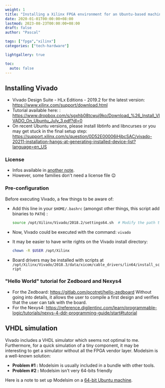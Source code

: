 ```yaml
---
weight: 1
title: "Installing a Xilinx FPGA environment for an Ubuntu-based machine"
date: 2020-01-01T00:00:00+08:00
lastmod: 2023-08-23T00:00:00+08:00
draft: false
author: "Pascal"

tags: ["fpga","xilinx"]
categories: ["tech-hardware"]

lightgallery: true

toc:
  auto: false
---
```


## Installing Vivado

- Vivado Design Suite - HLx Editions - 2019.2 for the latest version: https://www.xilinx.com/support/download.html
- Tutorial available here: : https://www.dropbox.com/s/sgxhb08tcwuj9ko/Download_%26_Install_VIVADO_On_Ubuntu_July_3.pdf?dl=0
- On recent Ubuntu versions, please install libtinfo and libncurses or you may get stuck in the final setup step: https://support.xilinx.com/s/question/0D52E00006iHjbcSAC/vivado-20211-installation-hangs-at-generating-installed-device-list?language=en_US

### License

- Infos available in [another note](./xilinx_bashrc.md).
- However, some families don't need a license file :wink:

### Pre-configuration

Before executing Vivado, a few things to be aware of:

- Add this line in your `$HOME/.bashrc` (amongst other things, this script add binaries to `PATH`) :

  ```bash
  source /opt/Xilinx/Vivado/2018.2/settings64.sh  # Modify the path to Vivado if needed
  ```

- Now, Vivado could be executed with the command: `vivado`

- It may be easier to have write rights on the Vivado install directory:

  ```bash
  chown -R $USER /opt/Xilinx
  ```

- Board drivers may be installed with scripts at `/opt/Xilinx/Vivado/2018.3/data/xicom/cable_drivers/lin64/install_script`

### "Hello World" tutorial for Zedboard and Nexys4

- For the Zedboard: https://gitlab.com/pcotret/hello-zedboard
  Without going into details, it allows the user to compile a first design and verifies that the user can talk with the board.
- For the Nexys4: https://reference.digilentinc.com/learn/programmable-logic/tutorials/nexys-4-ddr-programming-guide/start#tutorial

 ## VHDL simulation

Vivado includes a VHDL simulator which seems not optimal to me. Furthermore, for a quick simulation of a tiny component, it may be interesting to get a simulator without all the FPGA vendor layer. Modelsim is a well-known solution:

- **Problem #1 :** Modelsim is usually included in a bundle with other tools. 
- **Problem #2 :** Modelsim isn't very 64-bits friendly

Here is a note to set up Modelsim on a [64-bit Ubuntu machine](./modelsim-ubuntu.md).
